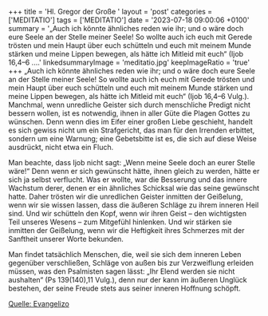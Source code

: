 +++
title = 'Hl. Gregor der Große  '
layout = 'post'
categories = ['MEDITATIO']
tags = ['MEDITATIO']
date = '2023-07-18 09:00:06 +0100'
summary = '„Auch ich könnte ähnliches reden wie ihr; und o wäre doch eure Seele an der Stelle meiner Seele! So wollte auch ich euch mit Gerede trösten und mein Haupt über euch schütteln und euch mit meinem Munde stärken und meine Lippen bewegen, als hätte ich Mitleid mit euch“ (Ijob 16,4–6 ....'
linkedsummaryImage = 'meditatio.jpg'
keepImageRatio = 'true'
+++
„Auch ich könnte ähnliches reden wie ihr; und o wäre doch eure Seele an der Stelle meiner Seele! So wollte auch ich euch mit Gerede trösten und mein Haupt über euch schütteln und euch mit meinem Munde stärken und meine Lippen bewegen, als hätte ich Mitleid mit euch“ (Ijob 16,4–6 Vulg.<!--more-->). Manchmal, wenn unredliche Geister sich durch menschliche Predigt nicht bessern wollen, ist es notwendig, ihnen in aller Güte die Plagen Gottes zu wünschen. Denn wenn dies im Eifer einer großen Liebe geschieht, handelt es sich gewiss nicht um ein Strafgericht, das man für den Irrenden erbittet, sondern um eine Warnung; eine Gebetsbitte ist es, die sich auf diese Weise ausdrückt, nicht etwa ein Fluch.

Man beachte, dass Ijob nicht sagt: „Wenn meine Seele doch an eurer Stelle wäre!“ Denn wenn er sich gewünscht hätte, ihnen gleich zu werden, hätte er sich ja selbst verflucht. Was er wollte, war die Besserung und das innere Wachstum derer, denen er ein ähnliches Schicksal wie das seine gewünscht hatte. Daher trösten wir die unredlichen Geister inmitten der Geißelung, wenn wir sie wissen lassen, dass die äußeren Schläge zu ihrem inneren Heil sind. Und wir schütteln den Kopf, wenn wir ihren Geist – den wichtigsten Teil unseres Wesens – zum Mitgefühl hinlenken. Und wir stärken sie inmitten der Geißelung, wenn wir die Heftigkeit ihres Schmerzes mit der Sanftheit unserer Worte bekunden.

Man findet tatsächlich Menschen, die, weil sie sich dem inneren Leben gegenüber verschließen, Schläge von außen bis zur Verzweiflung erleiden müssen, was den Psalmisten sagen lässt: „Ihr Elend werden sie nicht aushalten“ (Ps 139(140),11 Vulg.), denn nur der kann im äußeren Unglück bestehen, der seine Freude stets aus seiner inneren Hoffnung schöpft.



[Quelle: Evangelizo](https://evangeliumtagfuertag.org/DE/gospel)

